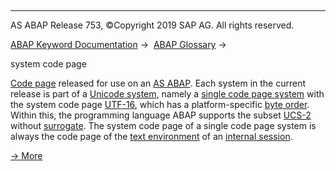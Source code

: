   

* * *

AS ABAP Release 753, ©Copyright 2019 SAP AG. All rights reserved.

[ABAP Keyword Documentation](javascript:call_link\('abenabap.htm'\)) →  [ABAP Glossary](javascript:call_link\('abenabap_glossary.htm'\)) → 

system code page

[Code page](javascript:call_link\('abencodepage_glosry.htm'\) "Glossary Entry") released for use on an [AS ABAP](javascript:call_link\('abensap_nw_abap_glosry.htm'\) "Glossary Entry"). Each system in the current release is part of a [Unicode system](javascript:call_link\('abenunicode_system_glosry.htm'\) "Glossary Entry"), namely a [single code page system](javascript:call_link\('abensingle_codepage_system_glosry.htm'\) "Glossary Entry") with the system code page [UTF-16](javascript:call_link\('abenutf16_glosry.htm'\) "Glossary Entry"), which has a platform-specific [byte order](javascript:call_link\('abenbyte_order_glosry.htm'\) "Glossary Entry"). Within this, the programming language ABAP supports the subset [UCS-2](javascript:call_link\('abenucs2_glosry.htm'\) "Glossary Entry") without [surrogate](javascript:call_link\('abensurrogates_glosry.htm'\) "Glossary Entry"). The system code page of a single code page system is always the code page of the [text environment](javascript:call_link\('abentext_environment_glosry.htm'\) "Glossary Entry") of an [internal session](javascript:call_link\('abeninternal_session_glosry.htm'\) "Glossary Entry").

[→ More](javascript:call_link\('abencharacter_sets.htm'\))